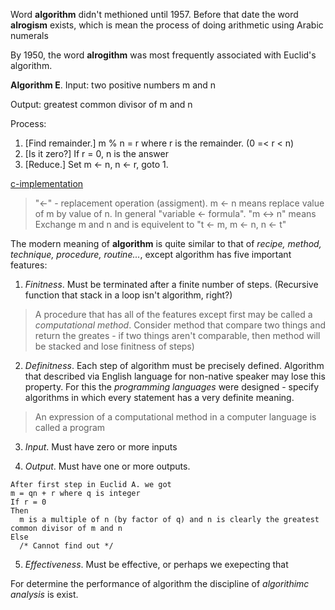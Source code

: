 Word **algorithm** didn't methioned until 1957. Before that date the word **alrogism** exists, which is mean the process of doing arithmetic using Arabic numerals

By 1950, the word **alrogithm** was most frequently associated with Euclid's algorithm.

**Algorithm E**.
Input: two positive numbers m and n

Output: greatest common divisor of m and n

Process:
1. [Find remainder.] m % n = r where r is the remainder. (0 =< r < n)
2. [Is it zero?] If r = 0, n is the answer
3. [Reduce.] Set m <- n, n <- r, goto 1.

[c-implementation](./euclid-alogithm.c)

> "<-" - replacement operation (assigment). m <- n means replace value of m by value of n. In general "variable <- formula". "m <-> n" means Exchange m and n and is equivelent to "t <- m, m <- n, n <- t"

The modern meaning of **algorithm** is quite similar to that of *recipe, method, technique, procedure, routine...*, except algorithm has five important features:

1. *Finitness*. Must be terminated after a finite number of steps. (Recursive function that stack in a loop isn't algorithm, right?)

> A procedure that has all of the features except first may be called a *computational method*. Consider method that compare two things and return the greates - if two things aren't comparable, then method will be stacked and lose finitness of steps)

2. *Definitness*. Each step of algorithm must be precisely defined. Algorithm that described via English language for non-native speaker may lose this property. For this the *programming languages* were designed - specify algorithms in which every statement has a very definite meaning.

> An expression of a computational method in a computer language is called a program

3. *Input*. Must have zero or more inputs

4. *Output*. Must have one or more outputs.

```
After first step in Euclid A. we got
m = qn + r where q is integer
If r = 0
Then
  m is a multiple of n (by factor of q) and n is clearly the greatest common divisor of m and n
Else
  /* Cannot find out */
```

5. *Effectiveness*. Must be effective, or perhaps we exepecting that

For determine the performance of algorithm the discipline of *algorithimc analysis* is exist.
